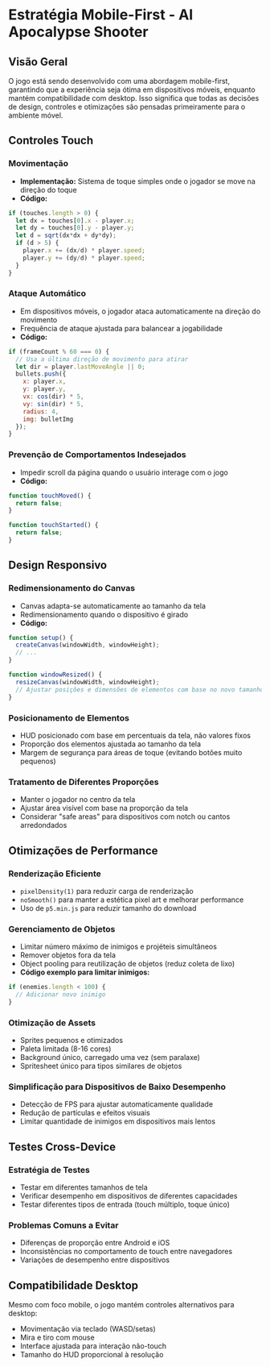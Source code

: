 # Estratégia Mobile-First - AI Apocalypse Shooter

## Visão Geral

O jogo está sendo desenvolvido com uma abordagem mobile-first, garantindo que a experiência seja ótima em dispositivos móveis, enquanto mantém compatibilidade com desktop. Isso significa que todas as decisões de design, controles e otimizações são pensadas primeiramente para o ambiente móvel.

## Controles Touch

### Movimentação
- **Implementação:** Sistema de toque simples onde o jogador se move na direção do toque
- **Código:**
```js
if (touches.length > 0) {
  let dx = touches[0].x - player.x;
  let dy = touches[0].y - player.y;
  let d = sqrt(dx*dx + dy*dy);
  if (d > 5) {
    player.x += (dx/d) * player.speed;
    player.y += (dy/d) * player.speed;
  }
}
```

### Ataque Automático
- Em dispositivos móveis, o jogador ataca automaticamente na direção do movimento
- Frequência de ataque ajustada para balancear a jogabilidade
- **Código:**
```js
if (frameCount % 60 === 0) {
  // Usa a última direção de movimento para atirar
  let dir = player.lastMoveAngle || 0;
  bullets.push({
    x: player.x,
    y: player.y,
    vx: cos(dir) * 5,
    vy: sin(dir) * 5,
    radius: 4,
    img: bulletImg
  });
}
```

### Prevenção de Comportamentos Indesejados
- Impedir scroll da página quando o usuário interage com o jogo
- **Código:**
```js
function touchMoved() {
  return false;
}

function touchStarted() {
  return false;
}
```

## Design Responsivo

### Redimensionamento do Canvas
- Canvas adapta-se automaticamente ao tamanho da tela
- Redimensionamento quando o dispositivo é girado
- **Código:**
```js
function setup() {
  createCanvas(windowWidth, windowHeight);
  // ...
}

function windowResized() {
  resizeCanvas(windowWidth, windowHeight);
  // Ajustar posições e dimensões de elementos com base no novo tamanho
}
```

### Posicionamento de Elementos
- HUD posicionado com base em percentuais da tela, não valores fixos
- Proporção dos elementos ajustada ao tamanho da tela
- Margem de segurança para áreas de toque (evitando botões muito pequenos)

### Tratamento de Diferentes Proporções
- Manter o jogador no centro da tela
- Ajustar área visível com base na proporção da tela
- Considerar "safe areas" para dispositivos com notch ou cantos arredondados

## Otimizações de Performance

### Renderização Eficiente
- `pixelDensity(1)` para reduzir carga de renderização
- `noSmooth()` para manter a estética pixel art e melhorar performance
- Uso de `p5.min.js` para reduzir tamanho do download

### Gerenciamento de Objetos
- Limitar número máximo de inimigos e projéteis simultâneos
- Remover objetos fora da tela
- Object pooling para reutilização de objetos (reduz coleta de lixo)
- **Código exemplo para limitar inimigos:**
```js
if (enemies.length < 100) {
  // Adicionar novo inimigo
}
```

### Otimização de Assets
- Sprites pequenos e otimizados
- Paleta limitada (8-16 cores)
- Background único, carregado uma vez (sem paralaxe)
- Spritesheet único para tipos similares de objetos

### Simplificação para Dispositivos de Baixo Desempenho
- Detecção de FPS para ajustar automaticamente qualidade
- Redução de partículas e efeitos visuais
- Limitar quantidade de inimigos em dispositivos mais lentos

## Testes Cross-Device

### Estratégia de Testes
- Testar em diferentes tamanhos de tela
- Verificar desempenho em dispositivos de diferentes capacidades
- Testar diferentes tipos de entrada (touch múltiplo, toque único)

### Problemas Comuns a Evitar
- Diferenças de proporção entre Android e iOS
- Inconsistências no comportamento de touch entre navegadores
- Variações de desempenho entre dispositivos

## Compatibilidade Desktop

Mesmo com foco mobile, o jogo mantém controles alternativos para desktop:

- Movimentação via teclado (WASD/setas)
- Mira e tiro com mouse
- Interface ajustada para interação não-touch
- Tamanho do HUD proporcional à resolução 